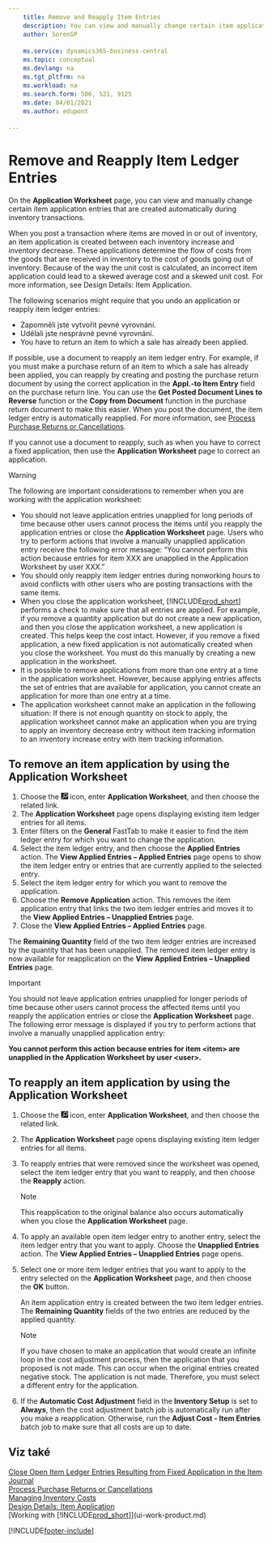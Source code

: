 ```yaml
---
    title: Remove and Reapply Item Entries
    description: You can view and manually change certain item application entries that are created automatically during inventory transactions.
    author: SorenGP

    ms.service: dynamics365-business-central
    ms.topic: conceptual
    ms.devlang: na
    ms.tgt_pltfrm: na
    ms.workload: na
    ms.search.form: 506, 521, 9125
    ms.date: 04/01/2021
    ms.author: edupont

---
```

# Remove and Reapply Item Ledger Entries
On the **Application Worksheet** page, you can view and manually change certain item application entries that are created automatically during inventory transactions.

When you post a transaction where items are moved in or out of inventory, an item application is created between each inventory increase and inventory decrease. These applications determine the flow of costs from the goods that are received in inventory to the cost of goods going out of inventory. Because of the way the unit cost is calculated, an incorrect item application could lead to a skewed average cost and a skewed unit cost. For more information, see Design Details: Item Application.

The following scenarios might require that you undo an application or reapply item ledger entries:

- Zapomněli jste vytvořit pevné vyrovnání.
- Udělali jste nesprávné pevné vyrovnání.
- You have to return an item to which a sale has already been applied.

If possible, use a document to reapply an item ledger entry. For example, if you must make a purchase return of an item to which a sale has already been applied, you can reapply by creating and posting the purchase return document by using the correct application in the **Appl.-to Item Entry** field on the purchase return line. You can use the **Get Posted Document Lines to Reverse** function or the **Copy from Document** function in the purchase return document to make this easier. When you post the document, the item ledger entry is automatically reapplied. For more information, see [Process Purchase Returns or Cancellations](purchasing-how-process-purchase-returns-cancellations.md).

If you cannot use a document to reapply, such as when you have to correct a fixed application, then use the **Application Worksheet** page to correct an application.

> [!Warning]  
> The following are important considerations to remember when you are working with the application worksheet:
> - You should not leave application entries unapplied for long periods of time because other users cannot process the items until you reapply the application entries or close the **Application Worksheet** page. Users who try to perform actions that involve a manually unapplied application entry receive the following error message: “You cannot perform this action because entries for item XXX are unapplied in the Application Worksheet by user XXX.”
> - You should only reapply item ledger entries during nonworking hours to avoid conflicts with other users who are posting transactions with the same items.
> - When you close the application worksheet, [!INCLUDE[prod_short](includes/prod_short.md)] performs a check to make sure that all entries are applied. For example, if you remove a quantity application but do not create a new application, and then you close the application worksheet, a new application is created. This helps keep the cost intact. However, if you remove a fixed application, a new fixed application is not automatically created when you close the worksheet. You must do this manually by creating a new application in the worksheet.
> - It is possible to remove applications from more than one entry at a time in the application worksheet. However, because applying entries affects the set of entries that are available for application, you cannot create an application for more than one entry at a time.
> - The application worksheet cannot make an application in the following situation: If there is not enough quantity on stock to apply, the application worksheet cannot make an application when you are trying to apply an inventory decrease entry without item tracking information to an inventory increase entry with item tracking information.

## To remove an item application by using the Application Worksheet

1. Choose the ![Lightbulb that opens the Tell Me feature 1.](media/ui-search/search_small.png "Tell me what you want to do") icon, enter **Application Worksheet**, and then choose the related link.
2. The **Application Worksheet** page opens displaying existing item ledger entries for all items.
3. Enter filters on the **General** FastTab to make it easier to find the item ledger entry for which you want to change the application.
4. Select the item ledger entry, and then choose the **Applied Entries** action. The **View Applied Entries – Applied Entries** page opens to show the item ledger entry or entries that are currently applied to the selected entry.
5. Select the item ledger entry for which you want to remove the application.
6. Choose the **Remove Application** action. This removes the item application entry that links the two item ledger entries and moves it to the **View Applied Entries – Unapplied Entries** page.
7. Close the **View Applied Entries – Applied Entries** page.

The **Remaining Quantity** field of the two item ledger entries are increased by the quantity that has been unapplied. The removed item ledger entry is now available for reapplication on the **View Applied Entries – Unapplied Entries** page.

> [!IMPORTANT]  
> You should not leave application entries unapplied for longer periods of time because other users cannot process the affected items until you reapply the application entries or close the **Application Worksheet** page. The following error message is displayed if you try to perform actions that involve a manually unapplied application entry:
>
> **You cannot perform this action because entries for item \<item\> are unapplied in the Application Worksheet by user \<user\>.**

## To reapply an item application by using the Application Worksheet

1. Choose the ![Lightbulb that opens the Tell Me feature 2.](media/ui-search/search_small.png "Tell me what you want to do") icon, enter **Application Worksheet**, and then choose the related link.
2. The **Application Worksheet** page opens displaying existing item ledger entries for all items.
3. To reapply entries that were removed since the worksheet was opened, select the item ledger entry that you want to reapply, and then choose the **Reapply** action.

   > [!NOTE]  
   > This reapplication to the original balance also occurs automatically when you close the **Application Worksheet** page.
4. To apply an available open item ledger entry to another entry, select the item ledger entry that you want to apply. Choose the **Unapplied Entries** action. The **View Applied Entries – Unapplied Entries** page opens.
5. Select one or more item ledger entries that you want to apply to the entry selected on the **Application Worksheet** page, and then choose the **OK** button.

   An item application entry is created between the two item ledger entries. The **Remaining Quantity** fields of the two entries are reduced by the applied quantity.

   > [!NOTE]  
   > If you have chosen to make an application that would create an infinite loop in the cost adjustment process, then the application that you proposed is not made. This can occur when the original entries created negative stock. The application is not made. Therefore, you must select a different entry for the application.
6. If the **Automatic Cost Adjustment** field in the **Inventory Setup** is set to **Always**, then the cost adjustment batch job is automatically run after you make a reapplication. Otherwise, run the **Adjust Cost - Item Entries** batch job to make sure that all costs are up to date.

## Viz také

[Close Open Item Ledger Entries Resulting from Fixed Application in the Item Journal](finance-how-to-close-open-item-ledger-entries-resulting-from-fixed-application-in-the-item-journal.md)  
[Process Purchase Returns or Cancellations](purchasing-how-process-purchase-returns-cancellations.md)  
[Managing Inventory Costs](finance-manage-inventory-costs.md)   
[Design Details: Item Application](design-details-item-application.md)  
[Working with [!INCLUDE[prod_short](includes/prod_short.md)]](ui-work-product.md)


[!INCLUDE[footer-include](includes/footer-banner.md)]